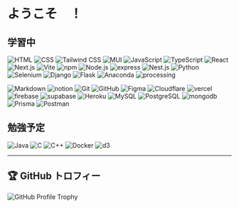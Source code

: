 # ようこそ　！

## 学習中
![HTML](https://skillicons.dev/icons?i=html)
![CSS](https://skillicons.dev/icons?i=css)
![Tailwind CSS](https://skillicons.dev/icons?i=tailwind)
![MUI](https://skillicons.dev/icons?i=mui)
![JavaScript](https://skillicons.dev/icons?i=javascript)
![TypeScript](https://skillicons.dev/icons?i=typescript)
![React](https://skillicons.dev/icons?i=react)
![Next.js](https://skillicons.dev/icons?i=nextjs)
![Vite](https://skillicons.dev/icons?i=vite)
![npm](https://skillicons.dev/icons?i=npm)
![Node.js](https://skillicons.dev/icons?i=nodejs)
![express](https://skillicons.dev/icons?i=express)
![Nest.js](https://skillicons.dev/icons?i=nestjs)
![Python](https://skillicons.dev/icons?i=py)
![Selenium](https://skillicons.dev/icons?i=selenium)
![Django](https://skillicons.dev/icons?i=django)
![Flask](https://skillicons.dev/icons?i=flask)
![Anaconda](https://skillicons.dev/icons?i=anaconda)
![processing](https://skillicons.dev/icons?i=processing)

![Markdown](https://skillicons.dev/icons?i=md)
![notion](https://skillicons.dev/icons?i=notion)
![Git](https://skillicons.dev/icons?i=git)
![GitHub](https://skillicons.dev/icons?i=github)
![Figma](https://skillicons.dev/icons?i=figma)
![Cloudflare](https://skillicons.dev/icons?i=cloudflare)
![vercel](https://skillicons.dev/icons?i=vercel)
![firebase](https://skillicons.dev/icons?i=firebase)
![supabase](https://skillicons.dev/icons?i=supabase)
![Heroku](https://skillicons.dev/icons?i=heroku)
![MySQL](https://skillicons.dev/icons?i=mysql)
![PostgreSQL](https://skillicons.dev/icons?i=postgres)
![mongodb](https://skillicons.dev/icons?i=mongodb)
![Prisma](https://skillicons.dev/icons?i=prisma)
![Postman](https://skillicons.dev/icons?i=postman)

## 勉強予定
![Java](https://skillicons.dev/icons?i=java)
![C](https://skillicons.dev/icons?i=c)
![C++](https://skillicons.dev/icons?i=cpp)
![Docker](https://skillicons.dev/icons?i=docker)
![d3](https://skillicons.dev/icons?i=d3)


---

## 🏆 GitHub トロフィー
![GitHub Profile Trophy](https://github-profile-trophy.vercel.app/?username=shimaf4979&theme=darkhub&column=4&margin-w=15&margin-h=15)


<!--
**shimaf4979/shimaf4979** is a ✨ _special_ ✨ repository because its `README.md` (this file) appears on your GitHub profile.

Here are some ideas to get you started:

- 🔭 I’m currently working on ...
- 🌱 I’m currently learning ...
- 👯 I’m looking to collaborate on ...
- 🤔 I’m looking for help with ...
- 💬 Ask me about ...
- 📫 How to reach me: ...
- 😄 Pronouns: ...
- ⚡ Fun fact: ...
-->
